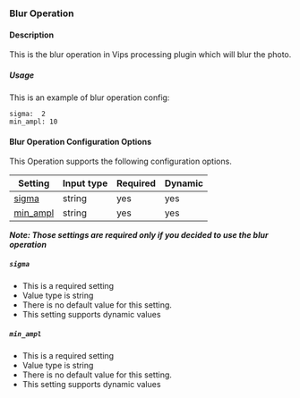 ### Blur Operation

#### Description

This is the blur operation in Vips processing plugin which will blur the photo.

##### Usage
This is an example of blur operation config:

    sigma:  2
    min_ampl: 10
    
#### Blur Operation Configuration Options

This Operation supports the following configuration options.

|Setting   |Input type      |  Required |  Dynamic |
|-----------|----------------------|-----------|-----------|
| [sigma](#sigma)  |  string        | yes     | yes     |
| [min_ampl](#min_ampl)  |  string            |   yes     | yes     |

***Note: Those settings are required only if you decided to use the blur operation***

##### `sigma`
 * This is a required setting
 * Value type is string
 * There is no default value for this setting.
 * This setting supports dynamic values

##### `min_ampl`
 * This is a required setting
 * Value type is string
 * There is no default value for this setting.
 * This setting supports dynamic values
 
